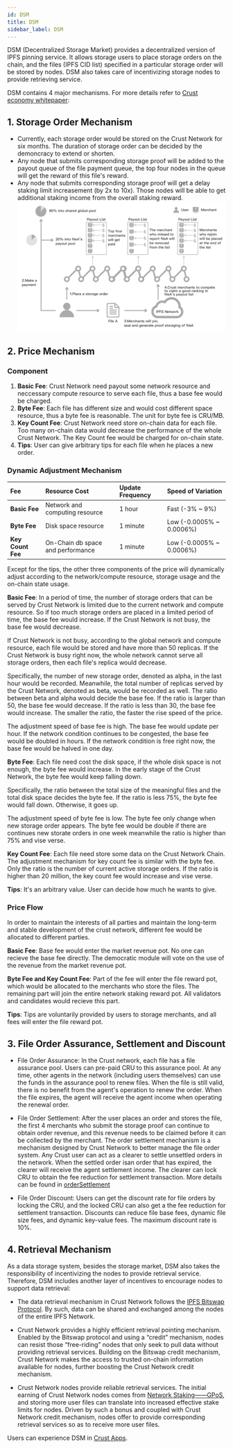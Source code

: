 ```yaml
---
id: DSM
title: DSM
sidebar_label: DSM
---
```



DSM (Decentralized Storage Market) provides a decentralized version of IPFS pinning service. It allows storage users to place storage orders on the chain, and the files (IPFS CID list) specified in a particular storage order will be stored by nodes. DSM also takes care of incentivizing storage nodes to provide retrieving service.

DSM contains 4 major mechanisms. For more details refer to [Crust economy whitepaper](https://ipfs-hk.decoo.io/ipfs/QmRYJN6V5BzwnXp7A2Avcp5WXkgzyunQwqP3Es2Q789phF):

## 1. Storage Order Mechanism
* Currently, each storage order would be stored on the Crust Network for six months. The duration of storage order can be decided by the demoncracy to extend or shorten.
* Any node that submits corresponding storage proof will be added to the payout queue of the file payment queue, the top four nodes in the queue will get the reward of this file's reward.
* Any node that submits corresponding storage proof will get a delay staking limit increasement (by 2x to 10x). Those nodes will be able to get additional staking income from the overall staking reward.
![dsm](assets/merchant/dsm.png)

## 2. Price Mechanism
### Component

1. **Basic Fee**: Crust Network need payout some network resource and neccessary compute resource to serve each file, thus a base fee would be charged.
2. **Byte Fee**: Each file has different size and would cost different space resource, thus a byte fee is reasonable. The unit for byte fee is CRU/MB.
3. **Key Count Fee**: Crust Network need store on-chain data for each file. Too many on-chain data would decrease the performance of the whole Crust Network. The Key Count fee would be charged for on-chain state.
4. **Tips**: User can give arbitrary tips for each file when he places a new order.

### Dynamic Adjustment Mechanism

| **Fee**                 | **Resource Cost**                              | **Update Frequency** | **Speed of Variation**
| :---------------------- | :--------------------------------------------- | :------------------- | :----------------------  |
| **Basic Fee**            | Network and computing resource                 | 1 hour               | Fast (-3% ~ 9%)          |
| **Byte Fee**            | Disk space resource                            | 1 minute             | Low (-0.0005% ~ 0.0006%) |
| **Key Count Fee**       | On-Chain db space and performance              | 1 minute             | Low (-0.0005% ~ 0.0006%) |

Except for the tips, the other three components of the price will dynamically adjust according to the network/compute resource, storage usage and the on-chain state usage.

**Basic Fee**: In a period of time, the number of storage orders that can be served by Crust Network is limited due to the current network and compute resource. So if too much storage orders are placed in a limited period of time, the base fee would increase. If the Crust Network is not busy, the base fee would decrease.

If Crust Network is not busy, according to the global network and compute resource, each file would be stored and have more than 50 replicas. If the Crust Network is busy right now, the whole network cannot serve all storage orders, then each file's replica would decrease.

Specifically, the number of new storage order, denoted as alpha, in the last hour would be recorded. Meanwhile, the total number of replicas served by the Crust Network, denoted as beta, would be recorded as well. The ratio between beta and alpha would decide the base fee. If the ratio is larger than 50, the base fee would decrease. If the ratio is less than 30, the base fee would increase. The smaller the ratio, the faster the rise speed of the price.

The adjustment speed of base fee is high. The base fee would update per hour. If the network condition continues to be congested, the base fee would be doubled in hours. If the network condition is free right now, the base fee would be halved in one day.

**Byte Fee**: Each file need cost the disk space, if the whole disk space is not enough, the byte fee would increase. In the early stage of the Crust Network, the byte fee would keep falling down.

Specifically, the ratio between the total size of the meaningful files and the total disk space decides the byte fee. If the ratio is less 75%, the byte fee would fall down. Otherwise, it goes up.

The adjustment speed of byte fee is low. The byte fee only change when new storage order appears. The byte fee would be double if there are continues new storate orders in one week meanwhile the ratio is higher than 75% and vise verse.

**Key Count Fee**: Each file need store some data on the Crust Network Chain. The adjustment mechanism for key count fee is similar with the byte fee. Only the ratio is the number of current active storage orders. If the ratio is higher than 20 million, the key count fee would increase and vise verse.

**Tips**: It's an arbitrary value. User can decide how much he wants to give.

### Price Flow
In order to maintain the interests of all parties and maintain the long-term and stable development of the crust network, different fee would be allocated to different parties.

**Basic Fee**: Base fee would enter the market revenue pot. No one can recieve the base fee directly. The democratic module will vote on the use of the revenue from the market revenue pot.

**Byte Fee and Key Count Fee**: Part of the fee will enter the file reward pot, which would be allocated to the merchants who store the files. The remaining part will join the entire network staking reward pot. All validators and candidates would recieve this part.

**Tips**: Tips are voluntarily provided by users to storage merchants, and all fees will enter the file reward pot.

## 3. File Order Assurance, Settlement and Discount
* File Order Assurance:
In the Crust network, each file has a file assurance pool. Users can pre-paid CRU to this assurance pool. At any time, other agents in the network (including users themselves) can use the funds in the assurance pool to renew files. When the file is still valid, there is no benefit from the agent's operation to renew the order. When the file expires, the agent will receive the agent income when operating the renewal order.


* File Order Settlement:
After the user places an order and stores the file, the first 4 merchants who submit the storage proof can continue to obtain order revenue, and this revenue needs to be claimed before it can be collected by the merchant. The order settlement mechanism is a mechanism designed by Crust Network to better manage the file order system. Any Crust user can act as a clearer to settle unsettled orders in the network. When the settled order isan order that has expired, the clearer will receive the agent settlement income. The clearer can lock CRU to obtain the fee reduction for settlement transaction. More details can be found in [orderSettlement](orderSettlement.md)

* File Order Discount: Users can get the discount rate for file orders by locking the CRU, and the locked CRU can also get a the fee reduction for settlement transaction. Discounts can reduce file base fees, dynamic file size fees, and dynamic key-value fees. The maximum discount rate is 10%.

## 4. Retrieval Mechanism
As a data storage system, besides the storage market, DSM also takes the responsibility of incentivizing the nodes to provide retrieval service. Therefore, DSM includes another layer of incentives to encourage nodes to support data retrieval:

   * The data retrieval mechanism in Crust Network follows the [IPFS Bitswap Protocol](https://docs.ipfs.io/concepts/bitswap/). By such, data can be shared and exchanged among the nodes of the entire IPFS Network.

   * Crust Network provides a highly efficient retrieval pointing mechanism. Enabled by the Bitswap protocol and using a “credit” mechanism, nodes can resist those “free-riding” nodes that only seek to pull data without providing retrieval services. Building on the Bitswap credit mechanism, Crust Network makes the access to trusted on-chain information available for nodes, further boosting the Crust Network credit mechanism.

   * Crust Network nodes provide reliable retrieval services. The initial earning of Crust Network nodes comes from [Network Staking——GPoS](GPoS.md), and storing more user files can translate into increased effective stake limits for nodes. Driven by such a bonus and coupled with Crust Network credit mechanism, nodes offer to provide corresponding retrieval services so as to receive more user files.

Users can experience DSM in [Crust Apps](https://apps.crust.network/#/storage).
